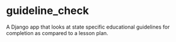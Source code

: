 # guideline_check
A Django app that looks at state specific educational guidelines for completion as compared to a lesson plan.
